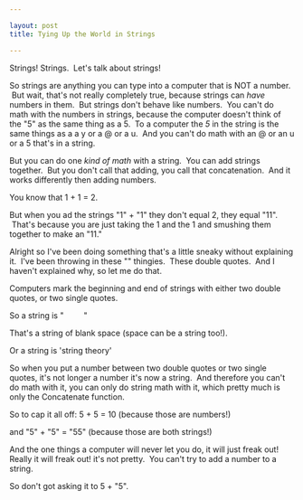 ```yaml
---

layout: post
title: Tying Up the World in Strings

---
```

Strings! Strings.  Let's talk about strings! 

So strings are anything you can type into a computer that is NOT a number.  But wait, that's not really completely true, because strings can _have_ numbers in them.  But strings don't behave like numbers.  You can't do math with the numbers in strings, because the computer doesn't think of the "5" as the same thing as a 5.  To a computer the _5_ in the string is the same things as a a y or a @ or a u.  And you can't do math with an @ or an u or a 5 that's in a string.

But you can do one _kind of math_ with a string.  You can add strings together.  But you don't call that adding, you call that concatenation.  And it works differently then adding numbers.  

You know that 1 + 1 = 2.

But when you ad the strings "1" + "1" they don't equal 2, they equal "11".  That's because you are just taking the 1 and the 1 and smushing them together to make an "11."

Alright so I've been doing something that's a little sneaky without explaining it.  I've been throwing in these "" thingies.  These double quotes.  And I haven't explained why, so let me do that.

Computers mark the beginning and end of strings with either two double quotes, or two single quotes.

So a string is "         "

That's a string of blank space (space can be a string too!).

Or a string is 'string theory'

So when you put a number between two double quotes or two single quotes, it's not longer a number it's now a string.  And therefore you can't do math with it, you can only do string math with it, which pretty much is only the Concatenate function.

So to cap it all off: 5 + 5 = 10 (because those are numbers!)

and "5" + "5" = "55" (because those are both strings!)

And the one things a computer will never let you do, it will just freak out! Really it will freak out! it's not pretty.  You can't try to add a number to a string. 

So don't got asking it to 5 + "5".  

 

